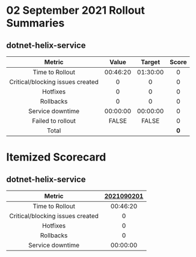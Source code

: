 # 02 September 2021 Rollout Summaries

## dotnet-helix-service

|              Metric              |   Value  |  Target  |   Score   |
|:--------------------------------:|:--------:|:--------:|:---------:|
| Time to Rollout                  | 00:46:20 | 01:30:00 |     0     |
| Critical/blocking issues created |     0    |    0     |     0     |
| Hotfixes                         |     0    |    0     |     0     |
| Rollbacks                        |     0    |    0     |     0     |
| Service downtime                 | 00:00:00 | 00:00:00 |     0     |
| Failed to rollout                |   FALSE  |   FALSE  |     0     |
| Total                            |          |          |   **0**   |


# Itemized Scorecard

## dotnet-helix-service

| Metric | [2021090201](https://dev.azure.com/dnceng/7ea9116e-9fac-403d-b258-b31fcf1bb293/_build/results?buildId=1338062) |
|:-----:|:-----:|
| Time to Rollout | 00:46:20 |
| Critical/blocking issues created | 0 |
| Hotfixes | 0 |
| Rollbacks | 0 |
| Service downtime | 00:00:00 |

